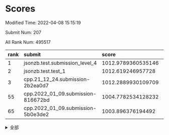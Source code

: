 # Scores

Modified Time: 2022-04-08 15:15:19

Submit Num: 207

All Rank Num: 495517

| rank |               submit               |       score        |       sigma        | pk_num |
| :--- | :--------------------------------- | :----------------- | :----------------- | :----- |
| 1    | jsonzb.test.submission_level_4     | 1012.9789360535146 | 0.8237888791275051 | 9578   |
| 2    | jsonzb.test.test_1                 | 1012.619246957728  | 0.8217010278885828 | 9575   |
| 3    | cpp.21_12_24.submission-2b2ea0d7   | 1012.2889930109709 | 0.7908726618743701 | 9572   |
| 55   | cpp.2022_01_09.submission-816672bd | 1004.7782534128232 | 0.7031416813622098 | 9573   |
| 65   | cpp.2022_01_09.submission-5b0e3de2 | 1003.896376194492  | 0.723614874439005  | 9570   |


<details>
<summary>全部</summary>

| rank |                 submit                 |       score        |       sigma        | pk_num |
| :--- | :------------------------------------- | :----------------- | :----------------- | :----- |
| 1    | jsonzb.test.submission_level_4         | 1012.9789360535146 | 0.8237888791275051 | 9578   |
| 2    | jsonzb.test.test_1                     | 1012.619246957728  | 0.8217010278885828 | 9575   |
| 3    | cpp.21_12_24.submission-2b2ea0d7       | 1012.2889930109709 | 0.7908726618743701 | 9572   |
| 4    | gobigger.level_3.submission_level_3_30 | 1011.9988639693271 | 0.777211244427779  | 9577   |
| 5    | gobigger.level_3.submission_level_3_9  | 1011.7849291229019 | 0.7812304349178726 | 9578   |
| 6    | gobigger.level_3.submission_level_3_2  | 1011.733332892574  | 0.7815059194008488 | 9573   |
| 7    | gobigger.level_3.submission_level_3_3  | 1011.7240855830158 | 0.7775032933506772 | 9576   |
| 8    | gobigger.level_3.submission_level_3_40 | 1011.5933996831288 | 0.7592037476395205 | 9572   |
| 9    | gobigger.level_3.submission_level_3_37 | 1011.5401899108139 | 0.7755622537381208 | 9578   |
| 10   | gobigger.level_3.submission_level_3_26 | 1011.5071061811487 | 0.7767282448367763 | 9579   |
| 11   | gobigger.level_3.submission_level_3_47 | 1011.1262989391907 | 0.7612031700886315 | 9574   |
| 12   | gobigger.level_3.submission_level_3_32 | 1011.078326370606  | 0.7739796134390111 | 9578   |
| 13   | gobigger.level_3.submission_level_3_28 | 1010.9503561462727 | 0.7647490371063166 | 9578   |
| 14   | gobigger.level_3.submission_level_3_1  | 1010.857949103117  | 0.7842551050442911 | 9580   |
| 15   | gobigger.level_3.submission_level_3_36 | 1010.6318485477428 | 0.776926816315822  | 9577   |
| 16   | gobigger.level_3.submission_level_3_10 | 1010.6187643319097 | 0.7466891619027161 | 9578   |
| 17   | gobigger.level_3.submission_level_3_7  | 1010.5121690047175 | 0.7536814855245819 | 9574   |
| 18   | gobigger.level_3.submission_level_3_27 | 1010.5112108855045 | 0.7516778660918764 | 9579   |
| 19   | gobigger.level_3.submission_level_3_19 | 1010.4462999250652 | 0.7357510645459141 | 9572   |
| 20   | gobigger.level_3.submission_level_3_38 | 1010.294565684848  | 0.7427181464729318 | 9578   |
| 21   | gobigger.level_3.submission_level_3_43 | 1010.2651863986927 | 0.761403652870601  | 9573   |
| 22   | gobigger.level_3.submission_level_3_31 | 1010.2580505854008 | 0.7688657777593078 | 9583   |
| 23   | gobigger.level_3.submission_level_3_49 | 1010.2552467070286 | 0.7717509622479992 | 9577   |
| 24   | gobigger.level_3.submission_level_3_33 | 1010.2221618729108 | 0.7801688170305118 | 9575   |
| 25   | gobigger.level_3.submission_level_3_39 | 1010.189313954231  | 0.758520806323434  | 9579   |
| 26   | gobigger.level_3.submission_level_3_20 | 1010.0044174726388 | 0.7432875179959674 | 9576   |
| 27   | gobigger.level_3.submission_level_3_46 | 1009.9494539037429 | 0.7507092769931609 | 9573   |
| 28   | gobigger.level_3.submission_level_3_13 | 1009.9414270794591 | 0.7604402067301552 | 9575   |
| 29   | gobigger.level_3.submission_level_3_45 | 1009.7850513741759 | 0.7578591351690287 | 9572   |
| 30   | gobigger.level_3.submission_level_3_18 | 1009.7699314693274 | 0.7702733350894613 | 9578   |
| 31   | gobigger.level_3.submission_level_3_34 | 1009.6849495952717 | 0.7650753480387231 | 9576   |
| 32   | gobigger.level_3.submission_level_3_41 | 1009.6757813194797 | 0.7680301835238855 | 9578   |
| 33   | gobigger.level_3.submission_level_3_24 | 1009.6674404597225 | 0.7830335377082962 | 9567   |
| 34   | gobigger.level_3.submission_level_3_0  | 1009.6306696134172 | 0.7570609936434286 | 9571   |
| 35   | gobigger.level_3.submission_level_3_29 | 1009.5835603175686 | 0.766429300982079  | 9577   |
| 36   | gobigger.level_3.submission_level_3_23 | 1009.5327693209641 | 0.7612059741817606 | 9572   |
| 37   | gobigger.level_3.submission_level_3_22 | 1009.5104011106926 | 0.7709113491431022 | 9573   |
| 38   | gobigger.level_3.submission_level_3_16 | 1009.3875038059988 | 0.7394498180965506 | 9575   |
| 39   | gobigger.level_3.submission_level_3_35 | 1009.3283459277601 | 0.7500598618860612 | 9574   |
| 40   | gobigger.level_3.submission_level_3_42 | 1009.2658164272731 | 0.7468054471770841 | 9577   |
| 41   | gobigger.level_3.submission_level_3_17 | 1009.1598688367162 | 0.741399868391392  | 9574   |
| 42   | gobigger.level_3.submission_level_3_14 | 1009.1407283498079 | 0.760948172980425  | 9574   |
| 43   | gobigger.level_3.submission_level_3_21 | 1009.015871120681  | 0.7578801994850028 | 9574   |
| 44   | gobigger.level_3.submission_level_3_15 | 1009.007642581901  | 0.7501872226772828 | 9574   |
| 45   | gobigger.level_3.submission_level_3_12 | 1008.9882727223423 | 0.7391732238387524 | 9577   |
| 46   | gobigger.level_3.submission_level_3_48 | 1008.85403888425   | 0.7433606989981739 | 9574   |
| 47   | gobigger.level_3.submission_level_3_4  | 1008.8121234221016 | 0.7207212391223914 | 9577   |
| 48   | gobigger.level_3.submission_level_3_6  | 1008.7883578680875 | 0.7524663345623256 | 9577   |
| 49   | gobigger.level_3.submission_level_3_25 | 1008.7795802062429 | 0.7345108734320339 | 9574   |
| 50   | gobigger.level_3.submission_level_3_5  | 1008.6212363853954 | 0.7407195215057059 | 9569   |
| 51   | gobigger.level_3.submission_level_3_44 | 1008.6204983116473 | 0.7399946542776361 | 9576   |
| 52   | gobigger.level_3.submission_level_3_8  | 1008.0665283088333 | 0.7397924843887338 | 9574   |
| 53   | gobigger.level_3.submission_level_3_11 | 1007.9069457439608 | 0.726534512981546  | 9574   |
| 54   | gobigger.level_1.submission_level_1_10 | 1005.3714581669216 | 0.7225609850594612 | 9574   |
| 55   | cpp.2022_01_09.submission-816672bd     | 1004.7782534128232 | 0.7031416813622098 | 9573   |
| 56   | gobigger.level_1.submission_level_1_7  | 1004.5371577288336 | 0.7242629667363799 | 9572   |
| 57   | gobigger.level_1.submission_level_1_28 | 1004.4873402688103 | 0.711766559239064  | 9570   |
| 58   | gobigger.level_1.submission_level_1_12 | 1004.3614936536165 | 0.7274765883001821 | 9580   |
| 59   | gobigger.level_1.submission_level_1_34 | 1004.3461249820028 | 0.7165622174386569 | 9576   |
| 60   | gobigger.level_1.submission_level_1_16 | 1004.3233743830166 | 0.7066463591069718 | 9574   |
| 61   | gobigger.level_1.submission_level_1_31 | 1004.1988401553994 | 0.7135956599404947 | 9576   |
| 62   | gobigger.level_1.submission_level_1_2  | 1003.9892573050151 | 0.7156072745844977 | 9579   |
| 63   | gobigger.level_1.submission_level_1_11 | 1003.9765223935651 | 0.7221569875246094 | 9577   |
| 64   | gobigger.level_1.submission_level_1_0  | 1003.9453265256121 | 0.7291276942119891 | 9570   |
| 65   | cpp.2022_01_09.submission-5b0e3de2     | 1003.896376194492  | 0.723614874439005  | 9570   |
| 66   | gobigger.level_1.submission_level_1_43 | 1003.867293932781  | 0.709910124321326  | 9576   |
| 67   | gobigger.level_1.submission_level_1_17 | 1003.7856971336826 | 0.7115292966383708 | 9572   |
| 68   | gobigger.level_1.submission_level_1_15 | 1003.6152429237956 | 0.715757384815195  | 9579   |
| 69   | gobigger.level_1.submission_level_1_30 | 1003.4791040753378 | 0.7328023784678316 | 9574   |
| 70   | gobigger.level_1.submission_level_1_23 | 1003.4690946122531 | 0.7188041338166746 | 9576   |
| 71   | gobigger.level_1.submission_level_1_29 | 1003.4314884352631 | 0.7262514074479863 | 9577   |
| 72   | gobigger.level_1.submission_level_1_37 | 1003.3935224444842 | 0.7119766633493785 | 9577   |
| 73   | gobigger.level_1.submission_level_1_19 | 1003.3804751308879 | 0.7176491750342391 | 9576   |
| 74   | gobigger.level_1.submission_level_1_22 | 1003.3775107090336 | 0.7060139760161374 | 9575   |
| 75   | gobigger.level_1.submission_level_1_4  | 1003.3487652383451 | 0.722851817404153  | 9573   |
| 76   | gobigger.level_1.submission_level_1_21 | 1003.3221107740131 | 0.720349621435915  | 9570   |
| 77   | gobigger.level_1.submission_level_1_48 | 1003.3089354700078 | 0.720940735455603  | 9573   |
| 78   | gobigger.level_1.submission_level_1_33 | 1003.3021028001957 | 0.7226185129929389 | 9575   |
| 79   | gobigger.level_1.submission_level_1_1  | 1003.299626965043  | 0.7130577764892854 | 9575   |
| 80   | gobigger.level_1.submission_level_1_39 | 1003.2864101021626 | 0.7143667203881526 | 9575   |
| 81   | gobigger.level_1.submission_level_1_20 | 1003.2801606479926 | 0.713481782444721  | 9573   |
| 82   | gobigger.level_1.submission_level_1_41 | 1003.1125408862611 | 0.7061025826307029 | 9569   |
| 83   | gobigger.level_1.submission_level_1_26 | 1003.0399394996144 | 0.7223584324160286 | 9577   |
| 84   | gobigger.level_1.submission_level_1_13 | 1003.038858652182  | 0.7253590525905417 | 9583   |
| 85   | gobigger.level_1.submission_level_1_25 | 1003.0200186826506 | 0.7117524897048648 | 9579   |
| 86   | gobigger.level_1.submission_level_1_32 | 1003.0059589286428 | 0.7274101686313473 | 9576   |
| 87   | gobigger.level_1.submission_level_1_40 | 1002.9556748598704 | 0.7184571986435517 | 9577   |
| 88   | gobigger.level_1.submission_level_1_6  | 1002.9322842350588 | 0.6986248551168908 | 9573   |
| 89   | gobigger.level_1.submission_level_1_14 | 1002.8845959085121 | 0.7036386069834328 | 9580   |
| 90   | gobigger.level_1.submission_level_1_18 | 1002.8717880863144 | 0.7063558635321646 | 9577   |
| 91   | gobigger.level_1.submission_level_1_45 | 1002.8256153806907 | 0.7124075263921877 | 9578   |
| 92   | gobigger.level_1.submission_level_1_8  | 1002.7952890013665 | 0.70829071121515   | 9572   |
| 93   | gobigger.level_1.submission_level_1_49 | 1002.7050289343274 | 0.7160859374886359 | 9573   |
| 94   | gobigger.level_1.submission_level_1_36 | 1002.6081232504857 | 0.7165058699857033 | 9578   |
| 95   | gobigger.level_1.submission_level_1_9  | 1002.5383340945596 | 0.709833398643983  | 9578   |
| 96   | gobigger.level_1.submission_level_1_3  | 1002.5261119711727 | 0.7125935184697683 | 9573   |
| 97   | gobigger.level_1.submission_level_1_46 | 1002.4947414102361 | 0.7015539257922887 | 9576   |
| 98   | gobigger.level_1.submission_level_1_5  | 1002.4361743674323 | 0.7186355002166059 | 9580   |
| 99   | gobigger.level_1.submission_level_1_38 | 1002.3511435992475 | 0.7119071225659792 | 9574   |
| 100  | gobigger.level_1.submission_level_1_35 | 1002.2373614305588 | 0.716563485034326  | 9578   |
| 101  | gobigger.level_1.submission_level_1_47 | 1002.1660488707291 | 0.7018187713802964 | 9579   |
| 102  | gobigger.level_1.submission_level_1_44 | 1001.8801437733059 | 0.7048940336852632 | 9578   |
| 103  | gobigger.level_1.submission_level_1_27 | 1001.8788432453248 | 0.7151594029006351 | 9574   |
| 104  | gobigger.level_1.submission_level_1_42 | 1001.6901699260735 | 0.7099100682912526 | 9571   |
| 105  | gobigger.level_1.submission_level_1_24 | 1001.256890374138  | 0.7101827047293442 | 9571   |
| 106  | gobigger.random.submission_random_22   | 997.667865897791   | 0.7098543900147282 | 9574   |
| 107  | gobigger.random.submission_random_49   | 997.3115424541701  | 0.7044854595377559 | 9576   |
| 108  | gobigger.random.submission_random_10   | 997.0996373589954  | 0.7078263784139421 | 9575   |
| 109  | gobigger.random.submission_random_28   | 996.9752703398814  | 0.707965960870242  | 9570   |
| 110  | gobigger.random.submission_random_34   | 996.9362783199854  | 0.7170704395391596 | 9580   |
| 111  | gobigger.random.submission_random_26   | 996.9181437957736  | 0.7122191767748614 | 9572   |
| 112  | gobigger.random.submission_random_20   | 996.8279753940454  | 0.703899628479341  | 9572   |
| 113  | gobigger.random.submission_random_1    | 996.7960409831247  | 0.7094401084167061 | 9573   |
| 114  | gobigger.random.submission_random_13   | 996.6613827224796  | 0.7016718551975609 | 9572   |
| 115  | gobigger.random.submission_random_17   | 996.6111763288094  | 0.703470690920333  | 9577   |
| 116  | gobigger.random.submission_random_15   | 996.4729925404349  | 0.7172793864428831 | 9576   |
| 117  | gobigger.random.submission_random_14   | 996.2855883106371  | 0.7077571351797018 | 9574   |
| 118  | gobigger.random.submission_random_3    | 996.2605819514299  | 0.7229933530652298 | 9575   |
| 119  | gobigger.random.submission_random_44   | 996.2330926778745  | 0.7035524312321613 | 9576   |
| 120  | gobigger.random.submission_random_18   | 996.2261951415295  | 0.715418217583922  | 9576   |
| 121  | gobigger.random.submission_random_25   | 996.217499513555   | 0.7075847404534265 | 9574   |
| 122  | gobigger.random.submission_random_12   | 996.206466791888   | 0.7185358685644234 | 9569   |
| 123  | gobigger.random.submission_random_7    | 996.1914079462641  | 0.7141683480041661 | 9573   |
| 124  | gobigger.random.submission_random_16   | 996.1666652226462  | 0.7155808869146434 | 9576   |
| 125  | gobigger.random.submission_random_41   | 996.0926000696305  | 0.7194967743216539 | 9577   |
| 126  | gobigger.random.submission_random_2    | 995.9338493469846  | 0.7105986897590825 | 9577   |
| 127  | gobigger.random.submission_random_35   | 995.931664946804   | 0.6996466922671172 | 9572   |
| 128  | gobigger.random.submission_random_36   | 995.9266969721793  | 0.7065886810361467 | 9574   |
| 129  | gobigger.random.submission_random_11   | 995.8862683337422  | 0.7192448573739946 | 9575   |
| 130  | gobigger.random.submission_random_40   | 995.8706276909919  | 0.7134947477052768 | 9580   |
| 131  | gobigger.random.submission_random_8    | 995.8627838089634  | 0.7149294868396001 | 9572   |
| 132  | gobigger.random.submission_random_4    | 995.849680354021   | 0.7082441156441605 | 9572   |
| 133  | gobigger.random.submission_random_33   | 995.8490449218249  | 0.7100123123638831 | 9575   |
| 134  | gobigger.random.submission_random_39   | 995.8253861344366  | 0.7042526418657591 | 9574   |
| 135  | gobigger.random.submission_random_23   | 995.7746871275798  | 0.7105357361013099 | 9567   |
| 136  | gobigger.random.submission_random_45   | 995.6735101192627  | 0.712123144217535  | 9575   |
| 137  | gobigger.random.submission_random_29   | 995.6603237457675  | 0.718230895029347  | 9576   |
| 138  | gobigger.random.submission_random_9    | 995.60995754425    | 0.71650349599047   | 9575   |
| 139  | gobigger.random.submission_random_38   | 995.4902730411184  | 0.7102397865826222 | 9575   |
| 140  | gobigger.random.submission_random_21   | 995.4354504514025  | 0.7048556215016026 | 9574   |
| 141  | gobigger.random.submission_random_5    | 995.4269784705223  | 0.701532594668831  | 9582   |
| 142  | gobigger.random.submission_random_6    | 995.3331682593929  | 0.6907249319496501 | 9575   |
| 143  | gobigger.random.submission_random_37   | 995.2883587727181  | 0.7121699483239281 | 9578   |
| 144  | gobigger.random.submission_random_48   | 995.2210213832047  | 0.7143769266469967 | 9577   |
| 145  | gobigger.random.submission_random_42   | 995.1411763805597  | 0.710855603393369  | 9576   |
| 146  | gobigger.random.submission_random_30   | 995.1224819697289  | 0.7218945584646566 | 9582   |
| 147  | gobigger.random.submission_random_24   | 995.1197019798408  | 0.7025796411863973 | 9574   |
| 148  | gobigger.random.submission_random_46   | 995.0823357559009  | 0.717522871619041  | 9574   |
| 149  | gobigger.random.submission_random_43   | 995.0759399954557  | 0.7174079855124162 | 9574   |
| 150  | gobigger.random.submission_random_31   | 995.0597073220237  | 0.7211461554314955 | 9573   |
| 151  | gobigger.random.submission_random_27   | 995.038963427226   | 0.7056143536899059 | 9576   |
| 152  | gobigger.random.submission_random_19   | 994.8324903917706  | 0.7299641515813237 | 9577   |
| 153  | gobigger.random.submission_random_47   | 994.7619711987206  | 0.7132891233298956 | 9572   |
| 154  | gobigger.random.submission_random_32   | 994.7427385037553  | 0.7118837595970254 | 9576   |
| 155  | gobigger.level_2.submission_level_2_29 | 994.7412020396597  | 0.7367044075115575 | 9572   |
| 156  | gobigger.level_2.submission_level_2_11 | 994.5081448648252  | 0.7169157241904555 | 9575   |
| 157  | gobigger.random.submission_random_0    | 994.4999574968682  | 0.7130666842977469 | 9574   |
| 158  | gobigger.level_2.submission_level_2_47 | 993.8277648050628  | 0.7221162375802136 | 9578   |
| 159  | gobigger.level_2.submission_level_2_19 | 993.8002548720514  | 0.7259172398517264 | 9578   |
| 160  | gobigger.level_2.submission_level_2_12 | 993.787982772308   | 0.7334029153693434 | 9572   |
| 161  | gobigger.level_2.submission_level_2_33 | 993.7623635246601  | 0.7314072517795356 | 9575   |
| 162  | gobigger.level_2.submission_level_2_20 | 993.6439260798131  | 0.7398371447129574 | 9576   |
| 163  | gobigger.level_2.submission_level_2_42 | 993.6050998777903  | 0.7329908389266832 | 9571   |
| 164  | gobigger.level_2.submission_level_2_44 | 993.5624303799635  | 0.7234888041340238 | 9579   |
| 165  | gobigger.level_2.submission_level_2_43 | 993.5521779307097  | 0.7179576762879621 | 9577   |
| 166  | gobigger.level_2.submission_level_2_25 | 993.5171585138461  | 0.7297437433555294 | 9573   |
| 167  | gobigger.level_2.submission_level_2_32 | 993.4845231810107  | 0.7551766348158128 | 9575   |
| 168  | gobigger.level_2.submission_level_2_13 | 993.3758319889934  | 0.7288428218632783 | 9578   |
| 169  | gobigger.level_2.submission_level_2_39 | 993.2525580757131  | 0.7386914938708987 | 9575   |
| 170  | gobigger.level_2.submission_level_2_10 | 993.0939247413856  | 0.7454408401225268 | 9574   |
| 171  | gobigger.level_2.submission_level_2_24 | 993.0803242660157  | 0.7587845182676322 | 9579   |
| 172  | gobigger.level_2.submission_level_2_0  | 993.0238410601328  | 0.7344999005823712 | 9576   |
| 173  | gobigger.level_2.submission_level_2_4  | 993.005866304126   | 0.7546397649668114 | 9574   |
| 174  | gobigger.level_2.submission_level_2_22 | 992.9714544734027  | 0.7354768247166277 | 9573   |
| 175  | gobigger.level_2.submission_level_2_35 | 992.9612933763742  | 0.7335224888785021 | 9577   |
| 176  | gobigger.level_2.submission_level_2_6  | 992.8582283267913  | 0.7387599852547496 | 9572   |
| 177  | gobigger.level_2.submission_level_2_15 | 992.7676142926791  | 0.7361018997321782 | 9582   |
| 178  | gobigger.level_2.submission_level_2_3  | 992.6244077631452  | 0.7421090049698571 | 9570   |
| 179  | gobigger.level_2.submission_level_2_40 | 992.5493908617719  | 0.7356803264464127 | 9580   |
| 180  | gobigger.level_2.submission_level_2_8  | 992.5444802095602  | 0.7566698134950804 | 9574   |
| 181  | gobigger.level_2.submission_level_2_31 | 992.4681125958891  | 0.7522933366063872 | 9579   |
| 182  | gobigger.level_2.submission_level_2_14 | 992.4039492973557  | 0.7292409889660533 | 9575   |
| 183  | gobigger.level_2.submission_level_2_1  | 992.2896476671685  | 0.7466937976210288 | 9575   |
| 184  | gobigger.level_2.submission_level_2_21 | 992.2385681058636  | 0.7337961273494261 | 9574   |
| 185  | gobigger.level_2.submission_level_2_23 | 992.1927579448869  | 0.7225907563413064 | 9575   |
| 186  | gobigger.level_2.submission_level_2_18 | 992.1799873890186  | 0.7570340604714756 | 9574   |
| 187  | gobigger.level_2.submission_level_2_41 | 992.1489282900288  | 0.7336793306720268 | 9574   |
| 188  | gobigger.level_2.submission_level_2_37 | 992.1008964092194  | 0.7330965525293862 | 9578   |
| 189  | gobigger.level_2.submission_level_2_16 | 992.0633575655951  | 0.7433116784300837 | 9574   |
| 190  | gobigger.level_2.submission_level_2_27 | 991.9392048688088  | 0.7308509915153684 | 9577   |
| 191  | gobigger.level_2.submission_level_2_48 | 991.7128161370866  | 0.7322296414897536 | 9574   |
| 192  | gobigger.level_2.submission_level_2_34 | 991.6709231172111  | 0.7413398622308868 | 9577   |
| 193  | gobigger.level_2.submission_level_2_9  | 991.6077385194343  | 0.7701949011841348 | 9572   |
| 194  | gobigger.level_2.submission_level_2_7  | 991.5797600737161  | 0.7662053283873327 | 9577   |
| 195  | gobigger.level_2.submission_level_2_46 | 991.5235639194336  | 0.738747142646963  | 9577   |
| 196  | gobigger.level_2.submission_level_2_49 | 991.4989360646837  | 0.7434425827512057 | 9572   |
| 197  | gobigger.level_2.submission_level_2_36 | 991.4300923480872  | 0.7444226864815562 | 9574   |
| 198  | gobigger.level_2.submission_level_2_26 | 991.4130213362171  | 0.7403699292869074 | 9577   |
| 199  | gobigger.level_2.submission_level_2_45 | 991.3921400275384  | 0.7559908327325527 | 9578   |
| 200  | gobigger.level_2.submission_level_2_17 | 991.2574210863734  | 0.7629559659596629 | 9574   |
| 201  | gobigger.level_2.submission_level_2_38 | 991.1108156404686  | 0.7810260314542048 | 9574   |
| 202  | gobigger.level_2.submission_level_2_5  | 990.9180191706962  | 0.7347536673413929 | 9577   |
| 203  | gobigger.level_2.submission_level_2_28 | 990.8623082060918  | 0.7459250884112382 | 9574   |
| 204  | gobigger.level_2.submission_level_2_30 | 990.6909667905392  | 0.7661406769060825 | 9576   |
| 205  | gobigger.level_2.submission_level_2_2  | 990.008481226273   | 0.7579649851558194 | 9578   |
| 206  | gobigger.none.submission_none_0        | 976.9358263195545  | 1.3205408290929395 | 9574   |
| 207  | gobigger.none.submission_none_1        | 976.6606765231579  | 1.3507639050586362 | 9580   |

</details>